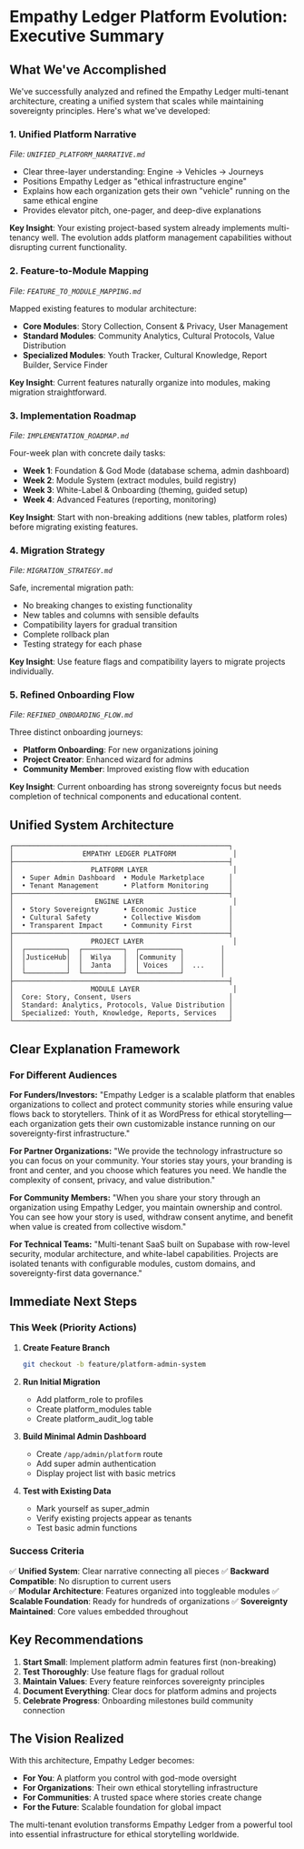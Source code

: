 # Empathy Ledger Platform Evolution: Executive Summary

## What We've Accomplished

We've successfully analyzed and refined the Empathy Ledger multi-tenant architecture, creating a unified system that scales while maintaining sovereignty principles. Here's what we've developed:

### 1. **Unified Platform Narrative**

_File: `UNIFIED_PLATFORM_NARRATIVE.md`_

- Clear three-layer understanding: Engine → Vehicles → Journeys
- Positions Empathy Ledger as "ethical infrastructure engine"
- Explains how each organization gets their own "vehicle" running on the same ethical engine
- Provides elevator pitch, one-pager, and deep-dive explanations

**Key Insight**: Your existing project-based system already implements multi-tenancy well. The evolution adds platform management capabilities without disrupting current functionality.

### 2. **Feature-to-Module Mapping**

_File: `FEATURE_TO_MODULE_MAPPING.md`_

Mapped existing features to modular architecture:

- **Core Modules**: Story Collection, Consent & Privacy, User Management
- **Standard Modules**: Community Analytics, Cultural Protocols, Value Distribution
- **Specialized Modules**: Youth Tracker, Cultural Knowledge, Report Builder, Service Finder

**Key Insight**: Current features naturally organize into modules, making migration straightforward.

### 3. **Implementation Roadmap**

_File: `IMPLEMENTATION_ROADMAP.md`_

Four-week plan with concrete daily tasks:

- **Week 1**: Foundation & God Mode (database schema, admin dashboard)
- **Week 2**: Module System (extract modules, build registry)
- **Week 3**: White-Label & Onboarding (theming, guided setup)
- **Week 4**: Advanced Features (reporting, monitoring)

**Key Insight**: Start with non-breaking additions (new tables, platform roles) before migrating existing features.

### 4. **Migration Strategy**

_File: `MIGRATION_STRATEGY.md`_

Safe, incremental migration path:

- No breaking changes to existing functionality
- New tables and columns with sensible defaults
- Compatibility layers for gradual transition
- Complete rollback plan
- Testing strategy for each phase

**Key Insight**: Use feature flags and compatibility layers to migrate projects individually.

### 5. **Refined Onboarding Flow**

_File: `REFINED_ONBOARDING_FLOW.md`_

Three distinct onboarding journeys:

- **Platform Onboarding**: For new organizations joining
- **Project Creator**: Enhanced wizard for admins
- **Community Member**: Improved existing flow with education

**Key Insight**: Current onboarding has strong sovereignty focus but needs completion of technical components and educational content.

## Unified System Architecture

```
┌─────────────────────────────────────────────────────┐
│                 EMPATHY LEDGER PLATFORM              │
├─────────────────────────────────────────────────────┤
│                   PLATFORM LAYER                     │
│  • Super Admin Dashboard  • Module Marketplace      │
│  • Tenant Management      • Platform Monitoring     │
├─────────────────────────────────────────────────────┤
│                    ENGINE LAYER                      │
│  • Story Sovereignty      • Economic Justice        │
│  • Cultural Safety        • Collective Wisdom       │
│  • Transparent Impact     • Community First         │
├─────────────────────────────────────────────────────┤
│                   PROJECT LAYER                      │
│  ┌──────────┐  ┌──────────┐  ┌──────────┐         │
│  │JusticeHub│  │  Wilya   │  │Community │         │
│  │          │  │  Janta   │  │ Voices   │  ...    │
│  └──────────┘  └──────────┘  └──────────┘         │
├─────────────────────────────────────────────────────┤
│                   MODULE LAYER                       │
│  Core: Story, Consent, Users                        │
│  Standard: Analytics, Protocols, Value Distribution │
│  Specialized: Youth, Knowledge, Reports, Services   │
└─────────────────────────────────────────────────────┘
```

## Clear Explanation Framework

### For Different Audiences

**For Funders/Investors:**
"Empathy Ledger is a scalable platform that enables organizations to collect and protect community stories while ensuring value flows back to storytellers. Think of it as WordPress for ethical storytelling—each organization gets their own customizable instance running on our sovereignty-first infrastructure."

**For Partner Organizations:**
"We provide the technology infrastructure so you can focus on your community. Your stories stay yours, your branding is front and center, and you choose which features you need. We handle the complexity of consent, privacy, and value distribution."

**For Community Members:**
"When you share your story through an organization using Empathy Ledger, you maintain ownership and control. You can see how your story is used, withdraw consent anytime, and benefit when value is created from collective wisdom."

**For Technical Teams:**
"Multi-tenant SaaS built on Supabase with row-level security, modular architecture, and white-label capabilities. Projects are isolated tenants with configurable modules, custom domains, and sovereignty-first data governance."

## Immediate Next Steps

### This Week (Priority Actions)

1. **Create Feature Branch**

   ```bash
   git checkout -b feature/platform-admin-system
   ```

2. **Run Initial Migration**
   - Add platform_role to profiles
   - Create platform_modules table
   - Create platform_audit_log table

3. **Build Minimal Admin Dashboard**
   - Create `/app/admin/platform` route
   - Add super admin authentication
   - Display project list with basic metrics

4. **Test with Existing Data**
   - Mark yourself as super_admin
   - Verify existing projects appear as tenants
   - Test basic admin functions

### Success Criteria

✅ **Unified System**: Clear narrative connecting all pieces
✅ **Backward Compatible**: No disruption to current users  
✅ **Modular Architecture**: Features organized into toggleable modules
✅ **Scalable Foundation**: Ready for hundreds of organizations
✅ **Sovereignty Maintained**: Core values embedded throughout

## Key Recommendations

1. **Start Small**: Implement platform admin features first (non-breaking)
2. **Test Thoroughly**: Use feature flags for gradual rollout
3. **Maintain Values**: Every feature reinforces sovereignty principles
4. **Document Everything**: Clear docs for platform admins and projects
5. **Celebrate Progress**: Onboarding milestones build community connection

## The Vision Realized

With this architecture, Empathy Ledger becomes:

- **For You**: A platform you control with god-mode oversight
- **For Organizations**: Their own ethical storytelling infrastructure
- **For Communities**: A trusted space where stories create change
- **For the Future**: Scalable foundation for global impact

The multi-tenant evolution transforms Empathy Ledger from a powerful tool into essential infrastructure for ethical storytelling worldwide.
